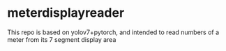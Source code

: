 # meterdisplayreader
This repo is based on yolov7+pytorch, and intended to read numbers of a meter from its 7 segment display area
